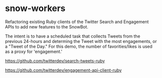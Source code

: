 # snow-workers
Refactoring existing Ruby clients of the Twitter Search and Engagement APIs to add new features to the SnowBot.

The intent is to have a scheduled task that collects Tweets from the previous 24-hours and determing the Tweet with the most engagements, or a "Tweet of the Day." For this demo, the number of favorities/likes is used as a proxy for 'engagement.'

https://github.com/twitterdev/search-tweets-ruby

https://github.com/twitterdev/engagement-api-client-ruby




